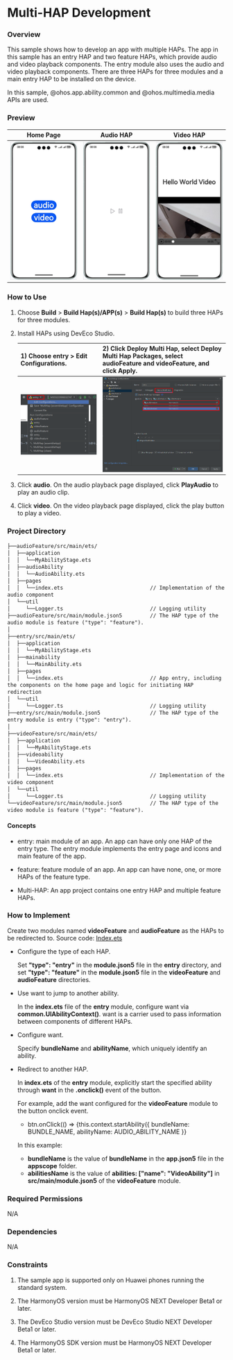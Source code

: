 
# Multi-HAP Development

### Overview

This sample shows how to develop an app with multiple HAPs. The app in this sample has an entry HAP and two feature HAPs, which provide audio and video playback components. The entry module also uses the audio and video playback components. There are three HAPs for three modules and a main entry HAP to be installed on the device.

In this sample, @ohos.app.ability.common and @ohos.multimedia.media APIs are used.

### Preview

| Home Page                              | Audio HAP                             | Video HAP                             |
|----------------------------------|------------------------------------|------------------------------------|
| ![](screenshots/device/home.png) | ![](screenshots/device/audio.png) | ![](screenshots/device/video.png) |

### How to Use

1. Choose **Build** > **Build Hap(s)/APP(s)** > **Build Hap(s)** to build three HAPs for three modules.

2. Install HAPs using DevEco Studio.

   | 1) Choose **entry** > **Edit Configurations**. | 2) Click **Deploy Multi Hap**, select **Deploy Multi Hap Packages**, select **audioFeature** and **videoFeature**, and click **Apply**. |
   | ---------------------------------------------- | ------------------------------------------------------------ |
   | ![Edit](screenshots/device/edit.png)           | ![deploy](screenshots/device/deploy.png)                     |
   
3. Click **audio**. On the audio playback page displayed, click **PlayAudio** to play an audio clip.

4. Click **video**. On the video playback page displayed, click the play button to play a video.

### Project Directory

```
├──audioFeature/src/main/ets/
│  ├──application
│  │  └──MyAbilityStage.ets
│  ├──audioAbility
│  │  └──AudioAbility.ets
│  ├──pages
│  │  └──index.ets                            // Implementation of the audio component
│  └──util
│     └──Logger.ts                            // Logging utility
├──audioFeature/src/main/module.json5         // The HAP type of the audio module is feature ("type": "feature").
│
├──entry/src/main/ets/
│  ├──application
│  │  └──MyAbilityStage.ets
│  ├──mainability
│  │  └──MainAbility.ets
│  ├──pages
│  │  └──index.ets                            // App entry, including the components on the home page and logic for initiating HAP redirection
│  └──util
│     └──Logger.ts                            // Logging utility
├──entry/src/main/module.json5                // The HAP type of the entry module is entry ("type": "entry").
│
├──videoFeature/src/main/ets/
│  ├──application
│  │  └──MyAbilityStage.ets
│  ├──videoability
│  │  └──VideoAbility.ets
│  ├──pages
│  │  └──index.ets                            // Implementation of the video component 
│  └──util
│     └──Logger.ts                            // Logging utility
└──videoFeature/src/main/module.json5         // The HAP type of the video module is feature ("type": "feature").
```

#### Concepts

- entry: main module of an app. An app can have only one HAP of the entry type. The entry module implements the entry page and icons and main feature of the app.

- feature: feature module of an app. An app can have none, one, or more HAPs of the feature type.

- Multi-HAP: An app project contains one entry HAP and multiple feature HAPs.


### How to Implement

Create two modules named **videoFeature** and **audioFeature** as the HAPs to be redirected to. Source code: [Index.ets](entry/src/main/ets/pages/Index.ets)
* Configure the type of each HAP. 

  Set **"type": "entry"** in the **module.json5** file in the **entry** directory, and set **"type": "feature"** in the **module.json5** file in the **videoFeature** and **audioFeature** directories.

* Use want to jump to another ability. 

  In the **index.ets** file of the **entry** module, configure want via **common.UIAbilityContext()**. want is a carrier used to pass information between components of different HAPs.

* Configure want. 

  Specify **bundleName** and **abilityName**, which uniquely identify an ability.

* Redirect to another HAP. 

  In **index.ets** of the **entry** module, explicitly start the specified ability through **want** in the **.onclick()** event of the button.

  For example, add the want configured for the **videoFeature** module to the button onclick event.

  * btn.onClick(() => {this.context.startAbility({
      bundleName: BUNDLE_NAME,
      abilityName: AUDIO_ABILITY_NAME
      }}

  In this example:

  - **bundleName** is the value of **bundleName** in the **app.json5** file in the **appscope** folder.
  - **abilitiesName** is the value of **abilities: ["name": "VideoAbility"]** in **src/main/module.json5** of the **videoFeature** module.

### Required Permissions

N/A

### Dependencies

N/A

### Constraints

1. The sample app is supported only on Huawei phones running the standard system.

2. The HarmonyOS version must be HarmonyOS NEXT Developer Beta1 or later.

3. The DevEco Studio version must be DevEco Studio NEXT Developer Beta1 or later.

4. The HarmonyOS SDK version must be HarmonyOS NEXT Developer Beta1 or later.
